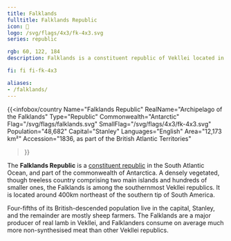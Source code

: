 ```yaml
---
title: Falklands
fulltitle: Falklands Republic
icon: 🦀
logo: /svg/flags/4x3/fk-4x3.svg
series: republic

rgb: 60, 122, 184
description: Falklands is a constituent republic of Vekllei located in the South Atlantic Ocean.

fi: fi fi-fk-4x3

aliases:
- /falklands/
---
```

{{<infobox/country
	 Name="Falklands Republic"
	 RealName="Archipelago of the Falklands"
	 Type="Republic"
	 Commonwealth="Antarctic"
	 Flag="/svg/flags/falklands.svg"
	 SmallFlag="/svg/flags/4x3/fk-4x3.svg"
	 Population="48,682"
	 Capital="Stanley"
	 Languages="English"
	 Area="12,173 km²"
	 Accession="1836, as part of the British Atlantic Territories"
 >}}

The <span class="fi fi-fk-4x3"></span> **Falklands Republic** is a [constituent republic](/republics/) in the South Atlantic Ocean, and part of the commonwealth of Antarctica. A densely vegetated, though treeless country comprising two main islands and hundreds of smaller ones, the Falklands is among the southernmost Vekllei republics. It is located around 400km northeast of the southern tip of South America.

Four-fifths of its British-descended population live in the capital, Stanley, and the remainder are mostly sheep farmers. The Falklands are a major producer of real lamb in Vekllei, and Falklanders consume on average much more non-synthesised meat than other Vekllei republics.